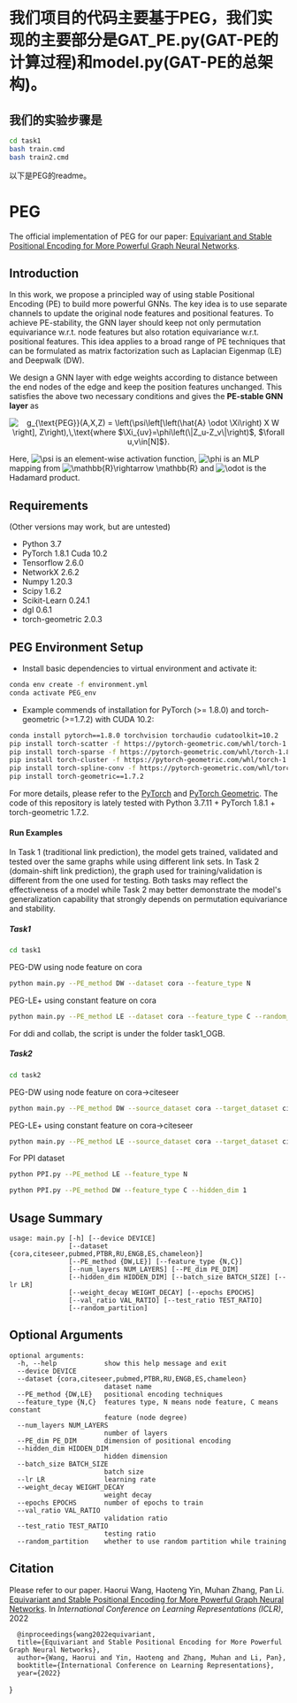 # 我们项目的代码主要基于PEG，我们实现的主要部分是GAT_PE.py(GAT-PE的计算过程)和model.py(GAT-PE的总架构)。
## 我们的实验步骤是
```bash
cd task1
bash train.cmd
bash train2.cmd
```
以下是PEG的readme。

# PEG
The official implementation of PEG for our paper: [Equivariant and Stable Positional Encoding for More Powerful Graph Neural Networks](https://openreview.net/pdf?id=e95i1IHcWj).

## Introduction
In this work, we propose a principled way of using stable Positional Encoding (PE) to build more powerful GNNs. The key idea is to use separate channels to update the original node features and positional features. To achieve PE-stability, the GNN layer should keep not only permutation equivariance w.r.t. node features but also rotation equivariance w.r.t. positional features. This idea applies to a broad range of PE techniques that can be formulated as matrix factorization such as Laplacian Eigenmap (LE) and Deepwalk (DW).

We design a GNN layer with edge weights according to distance between the end nodes of the edge and keep the position features unchanged. This satisfies the above two necessary conditions and gives the **PE-stable GNN layer** as

<p align="center">
  <img src="https://latex.codecogs.com/svg.image?g_{\text{PEG}}(A,X,Z)&space;=&space;\left(\psi\left[\left(\hat{A}&space;\odot&space;\Xi\right)&space;X&space;W&space;\right],&space;Z\right),\,\text{where&space;$\Xi_{uv}=\phi\left(\|Z_u-Z_v\|\right)$,&space;$\forall&space;u,v\in[N]$}." title="g_{\text{PEG}}(A,X,Z) = \left(\psi\left[\left(\hat{A} \odot \Xi\right) X W \right], Z\right),\,\text{where $\Xi_{uv}=\phi\left(\|Z_u-Z_v\|\right)$, $\forall u,v\in[N]$}." />
</p>

Here, <img src="https://latex.codecogs.com/svg.image?\psi" title="\psi" /> is an element-wise activation function, <img src="https://latex.codecogs.com/svg.image?\phi" title="\phi" /> is an MLP mapping from <img src="https://latex.codecogs.com/svg.image?\mathbb{R}\rightarrow&space;\mathbb{R}" title="\mathbb{R}\rightarrow \mathbb{R}" /> and <img src="https://latex.codecogs.com/svg.image?\odot" title="\odot" /> is the Hadamard product.

## Requirements ##
(Other versions may work, but are untested)
* Python 3.7
* PyTorch 1.8.1 Cuda 10.2
* Tensorflow 2.6.0
* NetworkX 2.6.2
* Numpy 1.20.3
* Scipy 1.6.2
* Scikit-Learn 0.24.1
* dgl 0.6.1
* torch-geometric 2.0.3

## PEG Environment Setup ##
- Install basic dependencies to virtual environment and activate it: 
```bash
conda env create -f environment.yml
conda activate PEG_env
```

- Example commends of installation for PyTorch (>= 1.8.0) and torch-geometric (>=1.7.2) with CUDA 10.2:
```bash
conda install pytorch==1.8.0 torchvision torchaudio cudatoolkit=10.2
pip install torch-scatter -f https://pytorch-geometric.com/whl/torch-1.8.0+cu102.html
pip install torch-sparse -f https://pytorch-geometric.com/whl/torch-1.8.0+cu102.html
pip install torch-cluster -f https://pytorch-geometric.com/whl/torch-1.8.0+cu102.html
pip install torch-spline-conv -f https://pytorch-geometric.com/whl/torch-1.8.0+cu102.html
pip install torch-geometric==1.7.2
```
For more details, please refer to the [PyTorch](https://pytorch.org/) and [PyTorch Geometric](https://pytorch-geometric.readthedocs.io/en/1.6.3/notes/installation.html). The code of this repository is lately tested with Python 3.7.11 + PyTorch 1.8.1 + torch-geometric 1.7.2.

#### Run Examples
In Task 1 (traditional link prediction), the model gets trained, validated and tested over the same graphs while using different link sets. In Task 2 (domain-shift link prediction), the graph used for training/validation is different from the one used for testing. Both tasks may reflect the effectiveness of a model while Task 2 may better demonstrate the model's generalization capability that strongly depends on permutation equivariance and stability.
##### Task1
```bash
cd task1
```
PEG-DW using node feature on cora
```bash
python main.py --PE_method DW --dataset cora --feature_type N
```
PEG-LE+ using constant feature on cora
```bash
python main.py --PE_method LE --dataset cora --feature_type C --random_partition --hidden_dim 1
```

For ddi and collab, the script is under the folder task1_OGB.

##### Task2
```bash
cd task2
```
PEG-DW using node feature on cora->citeseer
```bash
python main.py --PE_method DW --source_dataset cora --target_dataset citeseer --feature_type N
```
PEG-LE+ using constant feature on cora->citeseer
```bash
python main.py --PE_method LE --source_dataset cora --target_dataset citeseer --feature_type C --random_partition --hidden_dim 1
```
For PPI dataset
```bash
python PPI.py --PE_method LE --feature_type N
```
```bash
python PPI.py --PE_method DW --feature_type C --hidden_dim 1
```
## Usage Summary
```
usage: main.py [-h] [--device DEVICE]
               [--dataset {cora,citeseer,pubmed,PTBR,RU,ENGB,ES,chameleon}]
               [--PE_method {DW,LE}] [--feature_type {N,C}]
               [--num_layers NUM_LAYERS] [--PE_dim PE_DIM]
               [--hidden_dim HIDDEN_DIM] [--batch_size BATCH_SIZE] [--lr LR]
               [--weight_decay WEIGHT_DECAY] [--epochs EPOCHS]
               [--val_ratio VAL_RATIO] [--test_ratio TEST_RATIO]
               [--random_partition]

```

## Optional Arguments
```
optional arguments:
  -h, --help            show this help message and exit
  --device DEVICE
  --dataset {cora,citeseer,pubmed,PTBR,RU,ENGB,ES,chameleon}
                        dataset name
  --PE_method {DW,LE}   positional encoding techniques
  --feature_type {N,C}  features type, N means node feature, C means constant
                        feature (node degree)
  --num_layers NUM_LAYERS
                        number of layers
  --PE_dim PE_DIM       dimension of positional encoding
  --hidden_dim HIDDEN_DIM
                        hidden dimension
  --batch_size BATCH_SIZE
                        batch size
  --lr LR               learning rate
  --weight_decay WEIGHT_DECAY
                        weight decay
  --epochs EPOCHS       number of epochs to train
  --val_ratio VAL_RATIO
                        validation ratio
  --test_ratio TEST_RATIO
                        testing ratio
  --random_partition    whether to use random partition while training
```

## Citation
Please refer to our paper. Haorui Wang, Haoteng Yin, Muhan Zhang, Pan Li. [Equivariant and Stable Positional Encoding for More Powerful Graph Neural Networks](https://openreview.net/pdf?id=e95i1IHcWj). In *International Conference on Learning Representations (ICLR)*, 2022

```
  @inproceedings{wang2022equivariant,
  title={Equivariant and Stable Positional Encoding for More Powerful Graph Neural Networks},
  author={Wang, Haorui and Yin, Haoteng and Zhang, Muhan and Li, Pan},
  booktitle={International Conference on Learning Representations},
  year={2022}
```
}
